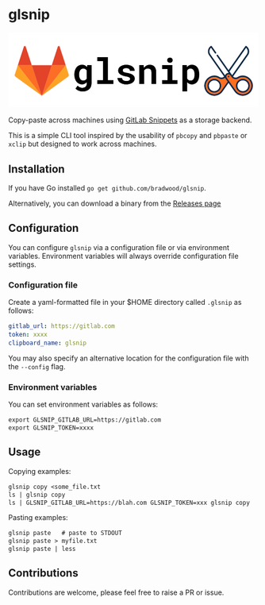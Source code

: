 # glsnip

![glsnip logo](.github/glsnip-logo.png?raw=true)

Copy-paste across machines using [GitLab
Snippets](https://docs.gitlab.com/ee/user/snippets.html) as a storage backend.

This is a simple CLI tool inspired by the usability of `pbcopy` and `pbpaste` or `xclip`
but designed to work across machines.

## Installation

If you have Go installed `go get github.com/bradwood/glsnip`.

Alternatively, you can download a binary from the [Releases
page](https://github.com/bradwood/glsnip/releases)

## Configuration

You can configure `glsnip` via a configuration file or via environment
variables. Environment variables will always override configuration file
settings.

### Configuration file

Create a yaml-formatted file in your $HOME directory called `.glsnip` as
follows:
```yaml
gitlab_url: https://gitlab.com
token: xxxx
clipboard_name: glsnip
```
You may also specify an alternative location for the configuration file with the
`--config` flag.

### Environment variables

You can set environment variables as follows:
```shell
export GLSNIP_GITLAB_URL=https://gitlab.com
export GLSNIP_TOKEN=xxxx
```

## Usage

Copying examples:
```shell
glsnip copy <some_file.txt
ls | glsnip copy
ls | GLSNIP_GITLAB_URL=https://blah.com GLSNIP_TOKEN=xxx glsnip copy
```

Pasting examples:
```shell
glsnip paste   # paste to STDOUT
glsnip paste > myfile.txt
glsnip paste | less
```

## Contributions

Contributions are welcome, please feel free to raise a PR or issue.
